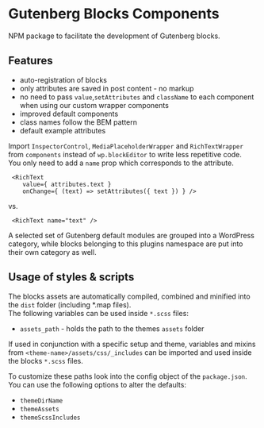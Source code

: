 # Gutenberg Blocks Components

NPM package to facilitate the development of Gutenberg blocks.

## Features

* auto-registration of blocks
*  only attributes are saved in post content - no markup
* no need to pass `value`,`setAttributes` and `className` to each component when using our custom wrapper components
* improved default components
* class names follow the BEM pattern
* default example attributes

Import `InspectorControl`, `MediaPlaceholderWrapper` and `RichTextWrapper` from `components` instead of `wp.blockEditor` to write less repetitive code.  
You only need to add a `name` prop which corresponds to the attribute.

```
 <RichText
    value={ attributes.text }
    onChange={ (text) => setAttributes({ text }) } />
```
vs.
```
 <RichText name="text" />
```

A selected set of Gutenberg default modules are grouped into a WordPress category, while blocks belonging to this plugins namespace are put into their own category as well.

## Usage of styles & scripts

The blocks assets are automatically compiled, combined and minified into the `dist` folder (including *.map files).  
The following variables can be used inside `*.scss` files:
* `assets_path` - holds the path to the themes `assets` folder

If used in conjunction with a specific setup and theme, variables and mixins from `<theme-name>/assets/css/_includes` can be imported and used inside the blocks `*.scss` files.

To customize these paths look into the config object of the `package.json`.  
You can use the following options to alter the defaults:

* `themeDirName`
* `themeAssets`
* `themeScssIncludes`
